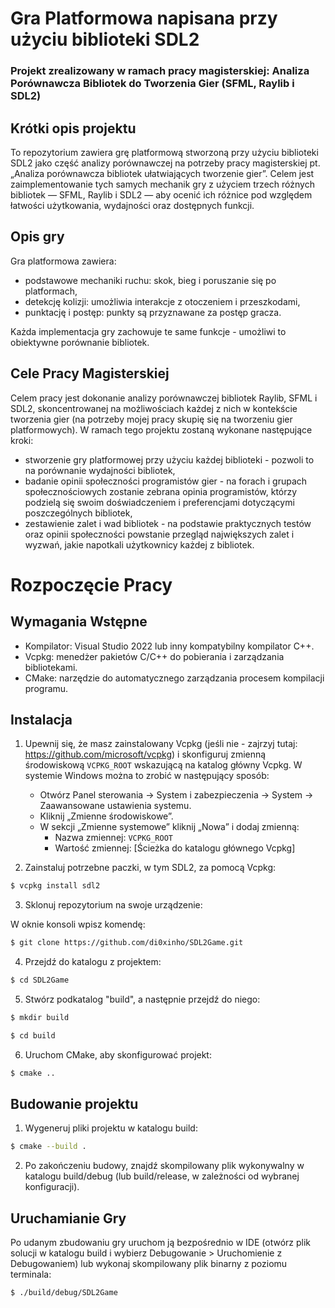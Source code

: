 # Gra Platformowa napisana przy użyciu biblioteki SDL2

### Projekt zrealizowany w ramach pracy magisterskiej: Analiza Porównawcza Bibliotek do Tworzenia Gier (SFML, Raylib i SDL2)

## Krótki opis projektu

To repozytorium zawiera grę platformową stworzoną przy użyciu biblioteki SDL2 jako część analizy porównawczej na potrzeby pracy magisterskiej pt. „Analiza porównawcza bibliotek ułatwiających tworzenie gier”. Celem jest zaimplementowanie tych samych mechanik gry z użyciem trzech różnych bibliotek — SFML, Raylib i SDL2 — aby ocenić ich różnice pod względem łatwości użytkowania, wydajności oraz dostępnych funkcji.

## Opis gry

Gra platformowa zawiera:

- podstawowe mechaniki ruchu: skok, bieg i poruszanie się po platformach,
- detekcję kolizji: umożliwia interakcje z otoczeniem i przeszkodami,
- punktację i postęp: punkty są przyznawane za postęp gracza.

Każda implementacja gry zachowuje te same funkcje - umożliwi to obiektywne porównanie bibliotek.

## Cele Pracy Magisterskiej

Celem pracy jest dokonanie analizy porównawczej bibliotek Raylib, SFML i SDL2, skoncentrowanej na możliwościach każdej z nich w kontekście tworzenia gier (na potrzeby mojej pracy skupię się na tworzeniu gier platformowych). W ramach tego projektu zostaną wykonane następujące kroki:

- stworzenie gry platformowej przy użyciu każdej biblioteki - pozwoli to na porównanie wydajności bibliotek,
- badanie opinii społeczności programistów gier - na forach i grupach społecznościowych zostanie zebrana opinia programistów, którzy podzielą się swoim doświadczeniem i preferencjami dotyczącymi poszczególnych bibliotek,
- zestawienie zalet i wad bibliotek - na podstawie praktycznych testów oraz opinii społeczności powstanie przegląd największych zalet i wyzwań, jakie napotkali użytkownicy każdej z bibliotek.

# Rozpoczęcie Pracy

## Wymagania Wstępne

- Kompilator: Visual Studio 2022 lub inny kompatybilny kompilator C++.
- Vcpkg: menedżer pakietów C/C++ do pobierania i zarządzania bibliotekami.
- CMake: narzędzie do automatycznego zarządzania procesem kompilacji programu.

## Instalacja

1. Upewnij się, że masz zainstalowany Vcpkg (jeśli nie - zajrzyj tutaj: https://github.com/microsoft/vcpkg) i skonfiguruj zmienną środowiskową `VCPKG_ROOT` wskazującą na katalog główny Vcpkg. W systemie Windows można to zrobić w następujący sposób:

   - Otwórz Panel sterowania → System i zabezpieczenia → System → Zaawansowane ustawienia systemu.
   - Kliknij „Zmienne środowiskowe”.
   - W sekcji „Zmienne systemowe” kliknij „Nowa” i dodaj zmienną:
     - Nazwa zmiennej: `VCPKG_ROOT`
     - Wartość zmiennej: [Ścieżka do katalogu głównego Vcpkg]

2. Zainstaluj potrzebne paczki, w tym SDL2, za pomocą Vcpkg:

```bash
$ vcpkg install sdl2
```

3. Sklonuj repozytorium na swoje urządzenie:

W oknie konsoli wpisz komendę:

```bash
$ git clone https://github.com/di0xinho/SDL2Game.git
```

4. Przejdź do katalogu z projektem:

```bash
$ cd SDL2Game
```

5. Stwórz podkatalog "build", a następnie przejdź do niego:

```bash
$ mkdir build
```

```bash
$ cd build
```

6. Uruchom CMake, aby skonfigurować projekt:

```bash
$ cmake ..
```

## Budowanie projektu

1. Wygeneruj pliki projektu w katalogu build:

```bash
$ cmake --build .
```

2. Po zakończeniu budowy, znajdź skompilowany plik wykonywalny w katalogu build/debug (lub build/release, w zależności od wybranej konfiguracji).

## Uruchamianie Gry

Po udanym zbudowaniu gry uruchom ją bezpośrednio w IDE (otwórz plik solucji w katalogu build i wybierz Debugowanie > Uruchomienie z Debugowaniem) lub wykonaj skompilowany plik binarny z poziomu terminala:

```bash
$ ./build/debug/SDL2Game
```
